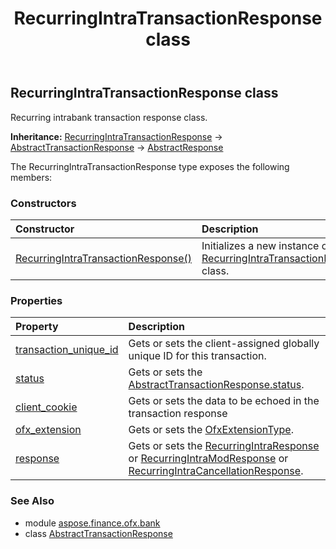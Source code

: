 ﻿---
title: RecurringIntraTransactionResponse class
second_title: Aspose.Finance for Python via .NET API References
description: 
type: docs
weight: 370
url: /python-net/aspose.finance.ofx.bank/recurringintratransactionresponse/
is_root: false
---

## RecurringIntraTransactionResponse class

Recurring intrabank transaction response class.



**Inheritance:** [RecurringIntraTransactionResponse](/finance/python-net/aspose.finance.ofx.bank/recurringintratransactionresponse) → 
[AbstractTransactionResponse](/finance/python-net/aspose.finance.ofx/abstracttransactionresponse) → 
[AbstractResponse](/finance/python-net/aspose.finance.ofx/abstractresponse)



The RecurringIntraTransactionResponse type exposes the following members:

### Constructors
| Constructor | Description |
| :- | :- |
| [RecurringIntraTransactionResponse()](/finance/python-net/aspose.finance.ofx.bank/recurringintratransactionresponse/__init__/#) | Initializes a new instance of [RecurringIntraTransactionResponse](/finance/python-net/aspose.finance.ofx.bank/recurringintratransactionresponse) class. |


### Properties
| Property | Description |
| :- | :- |
| [transaction_unique_id](/finance/python-net/aspose.finance.ofx.bank/recurringintratransactionresponse/transaction_unique_id) | Gets or sets the client-assigned globally unique ID for this transaction. |
| [status](/finance/python-net/aspose.finance.ofx.bank/recurringintratransactionresponse/status) | Gets or sets the [AbstractTransactionResponse.status](/finance/python-net/aspose.finance.ofx/abstracttransactionresponse#status). |
| [client_cookie](/finance/python-net/aspose.finance.ofx.bank/recurringintratransactionresponse/client_cookie) | Gets or sets the data to be echoed in the transaction response |
| [ofx_extension](/finance/python-net/aspose.finance.ofx.bank/recurringintratransactionresponse/ofx_extension) | Gets or sets the [OfxExtensionType](/finance/python-net/aspose.finance.ofx/ofxextensiontype). |
| [response](/finance/python-net/aspose.finance.ofx.bank/recurringintratransactionresponse/response) | Gets or sets the [RecurringIntraResponse](/finance/python-net/aspose.finance.ofx.bank/recurringintraresponse) or [RecurringIntraModResponse](/finance/python-net/aspose.finance.ofx.bank/recurringintramodresponse) or [RecurringIntraCancellationResponse](/finance/python-net/aspose.finance.ofx.bank/recurringintracancellationresponse). |


### See Also

* module [aspose.finance.ofx.bank](../)
* class [AbstractTransactionResponse](/finance/python-net/aspose.finance.ofx.bank/abstracttransactionresponse)
